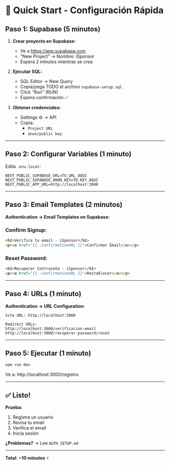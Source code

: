 # 🚀 Quick Start - Configuración Rápida

## Paso 1: Supabase (5 minutos)

1. **Crear proyecto en Supabase:**
   - Ve a https://app.supabase.com
   - "New Project" → Nombre: iSponsor
   - Espera 2 minutos mientras se crea

2. **Ejecutar SQL:**
   - SQL Editor → New Query
   - Copia/pega TODO el archivo `supabase-setup.sql`
   - Click "Run" (RUN)
   - Espera confirmación ✅

3. **Obtener credenciales:**
   - Settings ⚙️ → API
   - Copia:
     - `Project URL`
     - `anon/public key`

---

## Paso 2: Configurar Variables (1 minuto)

Edita `.env.local`:

```env
NEXT_PUBLIC_SUPABASE_URL=TU_URL_AQUI
NEXT_PUBLIC_SUPABASE_ANON_KEY=TU_KEY_AQUI
NEXT_PUBLIC_APP_URL=http://localhost:3000
```

---

## Paso 3: Email Templates (2 minutos)

**Authentication → Email Templates en Supabase:**

### Confirm Signup:
```html
<h2>Verifica tu email - iSponsor</h2>
<p><a href="{{ .ConfirmationURL }}">Confirmar Email</a></p>
```

### Reset Password:
```html
<h2>Recuperar Contraseña - iSponsor</h2>
<p><a href="{{ .ConfirmationURL }}">Restablecer</a></p>
```

---

## Paso 4: URLs (1 minuto)

**Authentication → URL Configuration:**

```
Site URL: http://localhost:3000

Redirect URLs:
http://localhost:3000/verificacion-email
http://localhost:3000/recuperar-password/reset
```

---

## Paso 5: Ejecutar (1 minuto)

```bash
npm run dev
```

Ve a: http://localhost:3000/registro

---

## ✅ Listo!

**Prueba:**
1. Registra un usuario
2. Revisa tu email
3. Verifica el email
4. Inicia sesión

**¿Problemas?** → Lee `AUTH_SETUP.md`

---

**Total: ~10 minutos** ⚡

